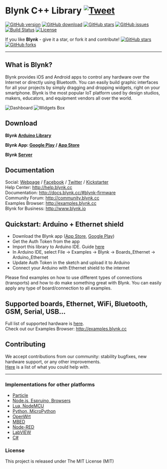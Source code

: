 # Blynk C++ Library [![Tweet](https://img.shields.io/twitter/url/http/shields.io.svg?style=social)](https://twitter.com/intent/tweet?text=Build%20your%20IoT%20App%20in%20minutes,%20right%20on%20your%20smartphone!&url=https://github.com/blynkkk/blynk-library&via=blynk_app&hashtags=IoT,iOS,Android,Arduino,ESP8266,ESP32,RaspberryPi)

[![GitHub version](https://img.shields.io/github/release/blynkkk/blynk-library.svg)](https://github.com/blynkkk/blynk-library/releases/latest)
[![GitHub download](https://img.shields.io/github/downloads/blynkkk/blynk-library/total.svg)](https://github.com/blynkkk/blynk-library/releases/latest)
[![GitHub stars](https://img.shields.io/github/stars/blynkkk/blynk-library.svg)](https://github.com/blynkkk/blynk-library/stargazers)
[![GitHub issues](https://img.shields.io/github/issues/blynkkk/blynk-library.svg)](https://github.com/blynkkk/blynk-library/issues)
[![Build Status](https://img.shields.io/travis/blynkkk/blynk-library.svg)](https://travis-ci.org/blynkkk/blynk-library)
[![License](https://img.shields.io/badge/license-MIT-blue.svg)](https://github.com/blynkkk/blynk-library/blob/master/LICENSE)

If you like **Blynk** - give it a star, or fork it and contribute! 
[![GitHub stars](https://img.shields.io/github/stars/blynkkk/blynk-library.svg?style=social&label=Star)](https://github.com/blynkkk/blynk-library/stargazers) 
[![GitHub forks](https://img.shields.io/github/forks/blynkkk/blynk-library.svg?style=social&label=Fork)](https://github.com/blynkkk/blynk-library/network)
__________

## What is Blynk?
Blynk provides iOS and Android apps to control any hardware over the Internet or directly using Bluetooth. You can easily build graphic interfaces for all your projects by simply dragging and dropping widgets, right on your smartphone. Blynk is the most popular IoT platform used by design studios, makers, educators, and equipment vendors all over the world.

![Dashboard](https://github.com/blynkkk/blynk-server/blob/master/docs/overview/dash.png)
![Widgets Box](https://github.com/blynkkk/blynk-server/blob/master/docs/overview/widgets_box.png)

## Download
**Blynk [Arduino Library](https://github.com/blynkkk/blynk-library/releases/latest)**

**Blynk App: [Google Play](https://play.google.com/store/apps/details?id=cc.blynk) / [App Store](https://itunes.apple.com/us/app/blynk-control-arduino-raspberry/id808760481?ls=1&mt=8)**

**Blynk [Server](https://github.com/blynkkk/blynk-server)**

## Documentation
Social: [Webpage](http://www.blynk.cc) / [Facebook](http://www.fb.com/blynkapp) / [Twitter](http://twitter.com/blynk_app) / [Kickstarter](https://www.kickstarter.com/projects/167134865/blynk-build-an-app-for-your-arduino-project-in-5-m/description)  
Help Center: http://help.blynk.cc  
Documentation: http://docs.blynk.cc/#blynk-firmware  
Community Forum: http://community.blynk.cc  
Examples Browser: http://examples.blynk.cc  
Blynk for Business: http://www.blynk.io

## Quickstart: Arduino + Ethernet shield

* Download the Blynk app ([App Store](https://itunes.apple.com/us/app/blynk-control-arduino-raspberry/id808760481?ls=1&mt=8), [Google Play](https://play.google.com/store/apps/details?id=cc.blynk))
* Get the Auth Token from the app
* Import this library to Arduino IDE. Guide [here](http://arduino.cc/en/guide/libraries)
* In Arduino IDE, select File -> Examples -> Blynk -> Boards_Ethernet -> Arduino_Ethernet
* Update Auth Token in the sketch and upload it to Arduino
* Connect your Arduino with Ethernet shield to the internet

Please find examples on how to use different types of connections (transports) and how to do make something great with Blynk.
You can easily apply any type of board/connection to all examples.

## Supported boards, Ethernet, WiFi, Bluetooth, GSM, Serial, USB...

Full list of supported hardware is [here](https://github.com/blynkkk/blynkkk.github.io/blob/master/SupportedHardware.md).  
Check out our Examples Browser: http://examples.blynk.cc

## Contributing
We accept contributions from our community: stability bugfixes, new hardware support, or any other improvements.  
[Here](https://github.com/blynkkk/blynk-library/labels/help%20wanted) is a list of what you could help with.

__________

### Implementations for other platforms
* [Particle](https://github.com/vshymanskyy/blynk-library-spark)
* [Node.js, Espruino, Browsers](https://github.com/vshymanskyy/blynk-library-js)
* [Lua, NodeMCU](https://github.com/vshymanskyy/blynk-library-lua)
* [Python, MicroPython](https://github.com/vshymanskyy/blynk-library-python)
* [OpenWrt](https://github.com/vshymanskyy/blynk-library-openwrt)
* [MBED](https://developer.mbed.org/users/vshymanskyy/code/Blynk/)
* [Node-RED](https://www.npmjs.com/package/node-red-contrib-blynk-ws)
* [LabVIEW](https://github.com/juncaofish/NI-LabVIEWInterfaceforBlynk)
* [C#](https://github.com/sverrefroy/BlynkLibrary)

### License
This project is released under The MIT License (MIT)
